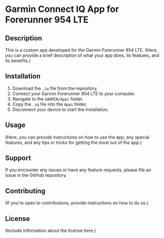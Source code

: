 # Garmin Connect IQ App for Forerunner 954 LTE

## Description

This is a custom app developed for the Garmin Forerunner 954 LTE. (Here, you can provide a brief description of what your app does, its features, and its benefits.)

## Installation

1. Download the `.iq` file from the repository.
2. Connect your Garmin Forerunner 954 LTE to your computer.
3. Navigate to the `GARMIN/Apps` folder.
4. Copy the `.iq` file into the `Apps` folder.
5. Disconnect your device to start the installation.

## Usage

(Here, you can provide instructions on how to use the app, any special features, and any tips or tricks for getting the most out of the app.)

## Support

If you encounter any issues or have any feature requests, please file an issue in the GitHub repository.

## Contributing

(If you're open to contributions, provide instructions on how to do so.)

## License

(Include information about the license here.)
